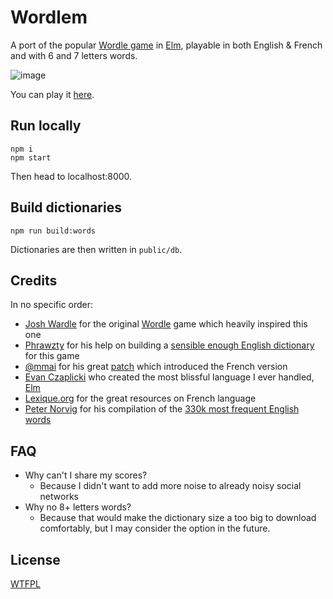# Wordlem

A port of the popular [Wordle game](https://www.powerlanguage.co.uk/wordle/) in [Elm](https://elm-lang.org/), playable in both English & French and with 6 and 7 letters words.

![image](https://n1k0.github.io/wordlem/screenshots/card.png)

You can play it [here](https://n1k0.github.io/wordlem/).

## Run locally

```
npm i
npm start
```

Then head to localhost:8000.

## Build dictionaries

```
npm run build:words
```

Dictionaries are then written in `public/db`.

## Credits

In no specific order:

- [Josh Wardle](https://twitter.com/powerlanguish) for the original [Wordle](https://www.powerlanguage.co.uk/wordle/) game which heavily inspired this one
- [Phrawzty](https://speaking.dark.ca/) for his help on building a [sensible enough English dictionary](https://gist.github.com/phrawzty/e5edc5336bf06f62b0b831c7ac09baff) for this game
- [@mmai](https://github.com/mmai) for his great [patch](https://github.com/n1k0/wordlem/pull/1) which introduced the French version
- [Evan Czaplicki](https://twitter.com/evancz) who created the most blissful language I ever handled, [Elm](https://elm-lang.org/)
- [Lexique.org](http://www.lexique.org/shiny/openlexicon/) for the great resources on French language
- [Peter Norvig](https://norvig.com/) for his compilation of the [330k most frequent English words](https://norvig.com/ngrams/count_1w.txt)

## FAQ

- Why can't I share my scores?
  - Because I didn't want to add more noise to already noisy social networks 
- Why no 8+ letters words?
  - Because that would make the dictionary size a too big to download comfortably, but I may consider the option in the future.

## License

[WTFPL](http://www.wtfpl.net/)
